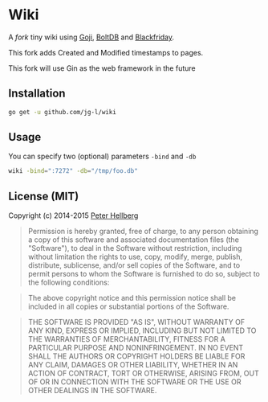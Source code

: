 Wiki
====

A *fork* tiny wiki using [Goji](http://goji.io/), [BoltDB](https://github.com/boltdb/bolt) and [Blackfriday](https://github.com/russross/blackfriday).

This fork adds Created and Modified timestamps to pages.

This fork will use Gin as the web framework in the future

## Installation

```bash
go get -u github.com/jg-l/wiki
```

## Usage

You can specify two (optional) parameters `-bind` and `-db`

```bash
wiki -bind=":7272" -db="/tmp/foo.db"
```

## License (MIT)

Copyright (c) 2014-2015 [Peter Hellberg](http://c7.se/)

> Permission is hereby granted, free of charge, to any person obtaining
> a copy of this software and associated documentation files (the
> "Software"), to deal in the Software without restriction, including
> without limitation the rights to use, copy, modify, merge, publish,
> distribute, sublicense, and/or sell copies of the Software, and to
> permit persons to whom the Software is furnished to do so, subject to
> the following conditions:

> The above copyright notice and this permission notice shall be
> included in all copies or substantial portions of the Software.

> THE SOFTWARE IS PROVIDED "AS IS", WITHOUT WARRANTY OF ANY KIND,
> EXPRESS OR IMPLIED, INCLUDING BUT NOT LIMITED TO THE WARRANTIES OF
> MERCHANTABILITY, FITNESS FOR A PARTICULAR PURPOSE AND
> NONINFRINGEMENT. IN NO EVENT SHALL THE AUTHORS OR COPYRIGHT HOLDERS BE
> LIABLE FOR ANY CLAIM, DAMAGES OR OTHER LIABILITY, WHETHER IN AN ACTION
> OF CONTRACT, TORT OR OTHERWISE, ARISING FROM, OUT OF OR IN CONNECTION
> WITH THE SOFTWARE OR THE USE OR OTHER DEALINGS IN THE SOFTWARE.
